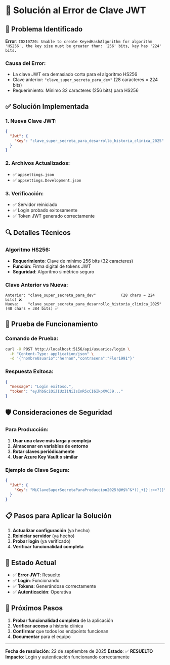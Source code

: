 # 🔐 Solución al Error de Clave JWT

## 🚨 **Problema Identificado**

**Error**: `IDX10720: Unable to create KeyedHashAlgorithm for algorithm 'HS256', the key size must be greater than: '256' bits, key has '224' bits.`

### **Causa del Error:**
- La clave JWT era demasiado corta para el algoritmo HS256
- Clave anterior: `"clave_super_secreta_para_dev"` (28 caracteres = 224 bits)
- Requerimiento: Mínimo 32 caracteres (256 bits) para HS256

## ✅ **Solución Implementada**

### **1. Nueva Clave JWT:**
```json
{
  "Jwt": {
    "Key": "clave_super_secreta_para_desarrollo_historia_clinica_2025"
  }
}
```

### **2. Archivos Actualizados:**
- ✅ `appsettings.json`
- ✅ `appsettings.Development.json`

### **3. Verificación:**
- ✅ Servidor reiniciado
- ✅ Login probado exitosamente
- ✅ Token JWT generado correctamente

## 🔍 **Detalles Técnicos**

### **Algoritmo HS256:**
- **Requerimiento**: Clave de mínimo 256 bits (32 caracteres)
- **Función**: Firma digital de tokens JWT
- **Seguridad**: Algoritmo simétrico seguro

### **Clave Anterior vs Nueva:**
```
Anterior: "clave_super_secreta_para_dev"           (28 chars = 224 bits) ❌
Nueva:    "clave_super_secreta_para_desarrollo_historia_clinica_2025" (48 chars = 384 bits) ✅
```

## 🧪 **Prueba de Funcionamiento**

### **Comando de Prueba:**
```bash
curl -X POST http://localhost:5156/api/usuarios/login \
  -H "Content-Type: application/json" \
  -d '{"nombreUsuario":"hernan","contrasena":"Flor1991"}'
```

### **Respuesta Exitosa:**
```json
{
  "message": "Login exitoso.",
  "token": "eyJhbGciOiJIUzI1NiIsInR5cCI6IkpXVCJ9..."
}
```

## 🛡️ **Consideraciones de Seguridad**

### **Para Producción:**
1. **Usar una clave más larga y compleja**
2. **Almacenar en variables de entorno**
3. **Rotar claves periódicamente**
4. **Usar Azure Key Vault o similar**

### **Ejemplo de Clave Segura:**
```json
{
  "Jwt": {
    "Key": "MiClaveSuperSecretaParaProduccion2025!@#$%^&*()_+{}|:<>?[]\\;'\",./"
  }
}
```

## 📋 **Pasos para Aplicar la Solución**

1. **Actualizar configuración** (ya hecho)
2. **Reiniciar servidor** (ya hecho)
3. **Probar login** (ya verificado)
4. **Verificar funcionalidad completa**

## 🎯 **Estado Actual**

- ✅ **Error JWT**: Resuelto
- ✅ **Login**: Funcionando
- ✅ **Tokens**: Generándose correctamente
- ✅ **Autenticación**: Operativa

## 🔮 **Próximos Pasos**

1. **Probar funcionalidad completa** de la aplicación
2. **Verificar acceso** a historia clínica
3. **Confirmar** que todos los endpoints funcionan
4. **Documentar** para el equipo

---

**Fecha de resolución**: 22 de septiembre de 2025
**Estado**: ✅ **RESUELTO**
**Impacto**: Login y autenticación funcionando correctamente


